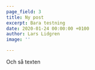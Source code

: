 ```yaml
---
page_field: 3
title: Ny post
excerpt: Bara testning
date: 2020-01-24 00:00:00 +0100
author: Lars Lidgren
image: ''

---
```

Och så texten